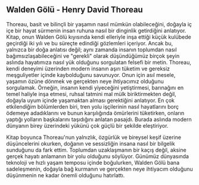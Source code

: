 ## Walden Gölü - Henry David Thoreau

Thoreau, basit ve bilinçli bir yaşamın nasıl mümkün olabileceğini, doğayla iç içe bir hayat sürmenin insan ruhuna nasıl bir dinginlik getirdiğini anlatıyor. Kitap, onun Walden Gölü kıyısında kendi elleriyle inşa ettiği küçük kulübede geçirdiği iki yılı ve bu süreçte edindiği gözlemleri içeriyor. Ancak bu, yalnızca bir doğa anlatısı değil; aynı zamanda insanın toplumdan nasıl bağımsızlaşabileceğini ve "gerekli" olarak düşündüğümüz birçok şeyin aslında hayatımıza nasıl yük olduğunu sorgulatan felsefi bir metin. Thoreau, kendi deneyimi üzerinden modern insanın aşırı tüketim ve gereksiz meşguliyetler içinde kaybolduğunu savunuyor. Onun için asıl mesele, yaşamın özüne dönmek ve gerçekten neye ihtiyacımız olduğunu sorgulamak. Örneğin, insanın kendi yiyeceğini yetiştirmesi, barınağını en temel haliyle inşa etmesi, ruhsal tatmini mal mülk biriktirmekten değil, doğayla uyum içinde yaşamaktan alması gerektiğini anlatıyor. En çok etkilendiğim bölümlerden biri, tren yolu işçilerinin nasıl hayatlarını borç ödemeye adadıklarını ve bunun karşılığında ömürlerini tüketirken, onların yaptığı yolların başkalarını taşıdığını anlatan pasajdı. Burada aslında modern dünyanın birey üzerindeki yükünü çok güçlü bir şekilde eleştiriyor.

Kitap boyunca Thoreau'nun yalnızlık, özgürlük ve bireysel keşif üzerine düşüncelerini okurken, doğanın ve sessizliğin insana nasıl bir bilgelik sunduğunu da fark ettim. Toplumdan uzaklaşmanın bir kaçış değil, aksine gerçek hayatı anlamanın bir yolu olduğunu söylüyor. Günümüz dünyasında teknoloji ve hızlı yaşam temposu içinde boğulurken, Walden Gölü bana sadeleşmenin, doğayla bağ kurmanın ve gerçekten neye ihtiyacım olduğunu düşünmenin ne kadar önemli olduğunu hatırlattı.















